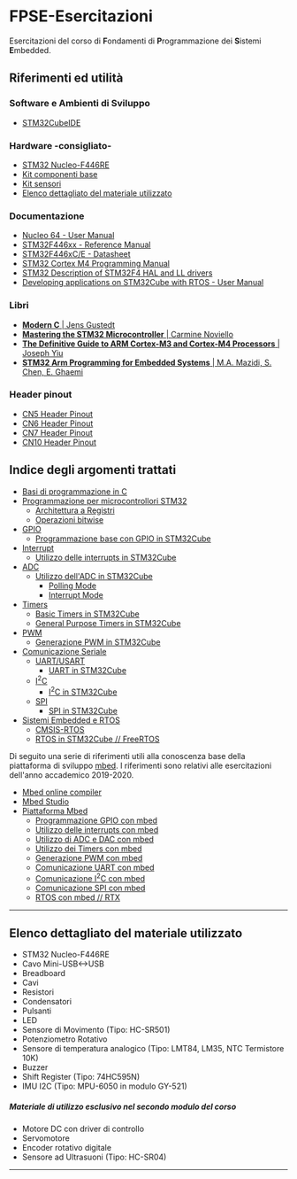 # FPSE-Esercitazioni
Esercitazioni del corso di **F**ondamenti di **P**rogrammazione dei **S**istemi **E**mbedded. 


## Riferimenti ed utilità

### Software e Ambienti di Sviluppo
* [STM32CubeIDE](https://www.st.com/en/development-tools/stm32cubeide.html#tools-software)

### Hardware -consigliato-
* [STM32 Nucleo-F446RE](https://www.st.com/en/evaluation-tools/nucleo-f446re.html)
* [Kit componenti base](https://www.amazon.it/dp/B01MQIO78W)
* [Kit sensori](https://www.amazon.it/dp/B01N79PG4G)
* [Elenco dettagliato del materiale utilizzato](https://github.com/p-ansatz/FPSE-Esercitazioni#elenco-dettagliato-del-materiale-utilizzato)

### Documentazione
* [Nucleo 64 - User Manual](https://www.st.com/resource/en/user_manual/dm00105823-stm32-nucleo-64-boards-mb1136-stmicroelectronics.pdf)
* [STM32F446xx - Reference Manual](https://www.st.com/resource/en/reference_manual/dm00135183-stm32f446xx-advanced-arm-based-32-bit-mcus-stmicroelectronics.pdf)
* [STM32F446xC/E - Datasheet](https://www.st.com/resource/en/datasheet/stm32f446mc.pdf)
* [STM32 Cortex M4 Programming Manual](https://www.st.com/resource/en/programming_manual/dm00046982-stm32-cortexm4-mcus-and-mpus-programming-manual-stmicroelectronics.pdf)
* [STM32 Description of STM32F4 HAL and LL drivers](https://www.st.com/resource/en/user_manual/dm00105879-description-of-stm32f4-hal-and-ll-drivers-stmicroelectronics.pdf)
* [Developing applications on STM32Cube with RTOS - User Manual](https://www.st.com/resource/en/user_manual/dm00105262-developing-applications-on-stm32cube-with-rtos-stmicroelectronics.pdf)

### Libri
* [**Modern C** | Jens Gustedt](https://www.manning.com/books/modern-c)
* [**Mastering the STM32 Microcontroller** | Carmine Noviello](https://leanpub.com/mastering-stm32)
* [**The Definitive Guide to ARM Cortex-M3 and Cortex-M4 Processors** | Joseph Yiu](https://www.amazon.it/Definitive-Guide-Cortex®-M3-Cortex®-M4-Processors/dp/0124080820)
* [**STM32 Arm Programming for Embedded Systems** |  M.A. Mazidi, S. Chen, E. Ghaemi](https://www.amazon.it/STM32-Arm-Programming-Embedded-Systems/dp/0997925949/)

### Header pinout
* [CN5 Header Pinout](https://github.com/p-ansatz/FPSE-Esercitazioni/blob/2020_2021/HeadersPinout.md#cn5-header-pinout)
* [CN6 Header Pinout](https://github.com/p-ansatz/FPSE-Esercitazioni/blob/2020_2021/HeadersPinout.md#cn6-header-pinout)
* [CN7 Header Pinout](https://github.com/p-ansatz/FPSE-Esercitazioni/blob/2020_2021/HeadersPinout.md#cn7-header-pinout)
* [CN10 Header Pinout](https://github.com/p-ansatz/FPSE-Esercitazioni/blob/2020_2021/HeadersPinout.md#cn10-header-pinout)


## Indice degli argomenti trattati
* [Basi di programmazione in C](https://github.com/p-ansatz/FPSE-Esercitazioni/tree/2020_2021/01%20-%20Programmazione%20C)
* [Programmazione per microcontrollori STM32](https://github.com/p-ansatz/FPSE-Esercitazioni/tree/2020_2021/02%20-%20STM32%20Programmazione%20Base)
    * [Architettura a Registri](https://github.com/p-ansatz/FPSE-Esercitazioni/tree/2020_2021/02%20-%20STM32%20Programmazione%20Base#architettura-arm-registri)
    * [Operazioni bitwise](https://github.com/p-ansatz/FPSE-Esercitazioni/tree/2020_2021/03%20-%20Digital%20IO%20e%20GPIO#dettagli-per-lo-sviluppo)
* [GPIO](https://github.com/p-ansatz/FPSE-Esercitazioni/tree/2020_2021/03%20-%20Digital%20IO%20e%20GPIO#gpio-e-registri-per-la-loro-gestione)
    * [Programmazione base con GPIO in STM32Cube](https://github.com/p-ansatz/FPSE-Esercitazioni/tree/2020_2021/03%20-%20Digital%20IO%20e%20GPIO#implementazione)
* [Interrupt](https://github.com/p-ansatz/FPSE-Esercitazioni/tree/2020_2021/04%20-%20GPIO%20e%20Interrupt#requisiti-teorici)
    * [Utilizzo delle interrupts in STM32Cube](https://github.com/p-ansatz/FPSE-Esercitazioni/tree/2020_2021/04%20-%20GPIO%20e%20Interrupt#implementazione-e-altri-dettagli)
* [ADC](https://github.com/p-ansatz/FPSE-Esercitazioni/tree/2020_2021/05%20-%20IO%20Analogico#requisiti-teorici)
    * [Utilizzo dell'ADC in STM32Cube](https://github.com/p-ansatz/FPSE-Esercitazioni/tree/2020_2021/05%20-%20IO%20Analogico#io-analogico-con-stm32cube)
        * [Polling Mode](https://github.com/p-ansatz/FPSE-Esercitazioni/tree/2020_2021/05%20-%20IO%20Analogico#polling-mode)
        * [Interrupt Mode](https://github.com/p-ansatz/FPSE-Esercitazioni/tree/2020_2021/05%20-%20IO%20Analogico#interrupt-mode)
* [Timers](https://github.com/p-ansatz/FPSE-Esercitazioni/tree/2020_2021/06%20-%20Timers%20e%20PWM#timers)
    * [Basic Timers in STM32Cube](https://github.com/p-ansatz/FPSE-Esercitazioni/tree/2020_2021/06%20-%20Timers%20e%20PWM#alarm_clock-basic-timers)
    * [General Purpose Timers in STM32Cube](https://github.com/p-ansatz/FPSE-Esercitazioni/tree/2020_2021/06%20-%20Timers%20e%20PWM#watch-general-timers)
* [PWM](https://github.com/p-ansatz/FPSE-Esercitazioni/tree/2020_2021/06%20-%20Timers%20e%20PWM#pulse-width-modulation-pwm)
    * [Generazione PWM in STM32Cube](https://github.com/p-ansatz/FPSE-Esercitazioni/tree/2020_2021/06%20-%20Timers%20e%20PWM#generazione-pwm-in-stm32cube)
* [Comunicazione Seriale](https://github.com/p-ansatz/FPSE-Esercitazioni/tree/2020_2021/07%20-%20Comunicazione%20Seriale#requisiti-teorici)
    * [UART/USART](https://github.com/p-ansatz/FPSE-Esercitazioni/tree/2020_2021/07%20-%20Comunicazione%20Seriale#uart-e-usart)
        * [UART in STM32Cube](https://github.com/p-ansatz/FPSE-Esercitazioni/tree/2020_2021/07%20-%20Comunicazione%20Seriale#comunicazione-usart-con-stm32cube)
    * [I<sup>2</sup>C](https://github.com/p-ansatz/FPSE-Esercitazioni/tree/2020_2021/07%20-%20Comunicazione%20Seriale#i2c)
        * [I<sup>2</sup>C in STM32Cube](https://github.com/p-ansatz/FPSE-Esercitazioni/tree/2020_2021/07%20-%20Comunicazione%20Seriale#comunicazione-i2c-in-stm32cube)
    * [SPI](https://github.com/p-ansatz/FPSE-Esercitazioni/tree/2020_2021/07%20-%20Comunicazione%20Seriale#spi)
        * [SPI in STM32Cube](https://github.com/p-ansatz/FPSE-Esercitazioni/tree/2020_2021/07%20-%20Comunicazione%20Seriale#comunicazione-spi-in-stm32cube)
* [Sistemi Embedded e RTOS](https://github.com/p-ansatz/FPSE-Esercitazioni/tree/2019_2020/08%20-%20RTOS#sistemi-embedded-e-rtos)
    * [CMSIS-RTOS](https://github.com/p-ansatz/FPSE-Esercitazioni/tree/2019_2020/08%20-%20RTOS#cmsis-rtos)
    * [RTOS in STM32Cube // FreeRTOS](https://github.com/p-ansatz/FPSE-Esercitazioni/tree/2019_2020/08%20-%20RTOS#rtos-in-stm32cube--freertos)

Di seguito una serie di riferimenti utili alla conoscenza base della piattaforma di sviluppo [mbed](https://os.mbed.com). I riferimenti sono relativi alle esercitazioni dell'anno accademico 2019-2020.
* [Mbed online compiler](https://ide.mbed.com/compiler)
* [Mbed Studio](https://os.mbed.com/studio)
* [Piattaforma Mbed](https://github.com/p-ansatz/FPSE-Esercitazioni/tree/2019_2020/Esercitazione%205%20-%20IO%20Digitale%20con%20mbed#overview)
    * [Programmazione GPIO con mbed](https://github.com/p-ansatz/FPSE-Esercitazioni/tree/2019_2020/Esercitazione%205%20-%20IO%20Digitale%20con%20mbed#implementazione-ed-altri-dettagli)
    * [Utilizzo delle interrupts con mbed](https://github.com/p-ansatz/FPSE-Esercitazioni/tree/2019_2020/Esercitazione%205%20-%20IO%20Digitale%20con%20mbed#interruptin)
    * [Utilizzo di ADC e DAC con mbed](https://github.com/p-ansatz/FPSE-Esercitazioni/tree/2019_2020/Esercitazione%206%20-%20IO%20Analogico#io-analogico-con-mbed)
    * [Utilizzo dei Timers con mbed](https://github.com/p-ansatz/FPSE-Esercitazioni/tree/2019_2020/Esercitazione%207%20-%20Timers%20e%20PWM#utilizzo-dei-timers-in-mbed)
    * [Generazione PWM con mbed](https://github.com/p-ansatz/FPSE-Esercitazioni/tree/2019_2020/Esercitazione%207%20-%20Timers%20e%20PWM#generazione-pwm-con-mbed)
    * [Comunicazione UART con mbed](https://github.com/p-ansatz/FPSE-Esercitazioni/tree/2019_2020/Esercitazione%208%20-%20Comunicazione%20Seriale#comunicazione-uart-con-mbed)
    * [Comunicazione I<sup>2</sup>C con mbed](https://github.com/p-ansatz/FPSE-Esercitazioni/tree/2019_2020/Esercitazione%208%20-%20Comunicazione%20Seriale#comunicazione-i2c-con-mbed) 
    * [Comunicazione  SPI con mbed](https://github.com/p-ansatz/FPSE-Esercitazioni/tree/2019_2020/Esercitazione%208%20-%20Comunicazione%20Seriale#comunicazione-spi-con-mbed)
     * [RTOS con mbed // RTX](https://github.com/p-ansatz/FPSE-Esercitazioni/tree/2019_2020/Esercitazione%209%20-%20RTOS#rtos-con-mbed--rtx)


***

## Elenco dettagliato del materiale utilizzato

- STM32 Nucleo-F446RE
- Cavo Mini-USB<->USB
- Breadboard
- Cavi
- Resistori
- Condensatori
- Pulsanti
- LED
- Sensore di Movimento (Tipo: HC-SR501)
- Potenziometro Rotativo
- Sensore di temperatura analogico (Tipo: LMT84, LM35, NTC Termistore 10K)
- Buzzer
- Shift Register (Tipo: 74HC595N)
- IMU I2C (Tipo: MPU-6050 in modulo GY-521)

##### Materiale di utilizzo esclusivo nel secondo modulo del corso
- Motore DC con driver di controllo
- Servomotore
- Encoder rotativo digitale
- Sensore ad Ultrasuoni (Tipo: HC-SR04)
-------------------
